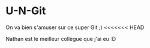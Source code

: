 # U-N-Git
On va bien s'amuser sur ce super Git ;)
<<<<<<< HEAD

Nathan est le meilleur collègue que j'ai eu :D
